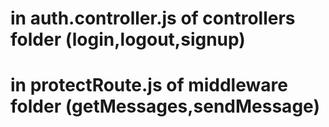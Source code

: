 # in auth.controller.js of controllers folder (login,logout,signup)
# in protectRoute.js of middleware folder (getMessages,sendMessage)
#